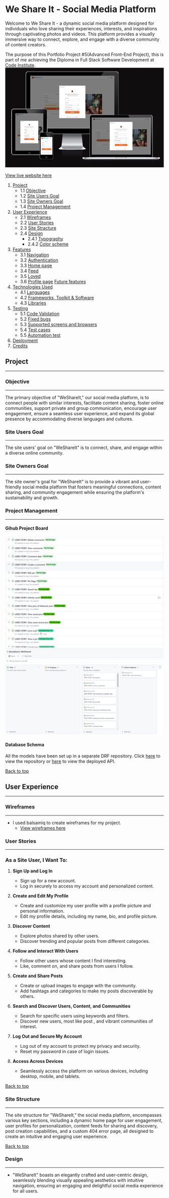 # We Share It - Social Media Platform

Welcome to We Share It - a dynamic social media platform designed for individuals who love sharing their experiences, interests, and inspirations through captivating photos and videos. This platform provides a visually immersive way to connect, explore, and engage with a diverse community of content creators.

The purpose of this Portfolio Project #5(Advanced Front-End Project), this is part of me achieving the Diploma in Full Stack Software Development at [Code Institute](https://codeinstitute.net/).
![Image](images/iAmResponsive.png)

[View live website here](https://weshare-it-2feb6d10cc1b.herokuapp.com/login)

1. [Project](#project)
   - 1.1 [Objective](#objective)
   - 1.2 [Site Users Goal](#site-user-goal)
   - 1.3 [Site Owners Goal](#site-owners-goal)
   - 1.4 [Project Management](#project-management)
2. [User Experience](#user-experience)
   - 2.1 [Wireframes](#wireframes)
   - 2.2 [User Stories](#user-stories)
   - 2.3 [Site Stracture](#site-structure)
   - 2.4 [Design](#design)
      - 2.4.1 [Typography](#typography)
      - 2.4.2 [Color scheme](#color-scheme)
3. [Features](#features)
   - 3.1 [Navigation](#navigation)
   - 3.2 [Authentication](#authentication)
   - 3.3 [Home page](#home-page)
   - 3.4 [Feed](#feed)
   - 3.5 [Loved](#loved)
   - 3.6 [Profile page](#profile-page)
   [Future features](#Future-features)
 4. [Technologies Used](#technologies-used)
    - 4.1 [Languages](#langauges)
    - 4.2 [Frameworks, Toolkit & Software](#frameworks-toolkit-software)
    - 4.3 [Libraries](#libraries)
5. [Testing](#testing)
   - 5.1 [Code Validation](#51-code-validation)
   - 5.2 [Fixed bugs](#52-fixed-bugs)
   - 5.3 [Supported screens and browsers](#53-supported-screens-and-browsers)
   - 5.4 [Test cases](#54-test-cases)
   - 5.5 [Automation test](#55-automation-test)
6. [Deployment](#deployment)
7. [Credits](#credits)

## Project
<hr>

### Objective
<hr>
The primary objective of "WeShareIt," our social media platform, is to connect people with similar interests, facilitate content sharing, foster online communities, support private and group communication, encourage user engagement, ensure a seamless user experience, and expand its global presence by accommodating diverse languages and cultures.

### Site Users Goal
<hr>
The site users' goal on "WeShareIt" is to connect, share, and engage within a diverse online community.

### Site Owners Goal
<hr>
The site owner's goal for "WeShareIt" is to provide a vibrant and user-friendly social media platform that fosters meaningful connections, content sharing, and community engagement while ensuring the platform's sustainability and growth.

### Project Management
<hr>

#### Gihub Project Board

![Image](images/user-stories.png)
![Image](images/project-board.png)

#### Database Schema

All the models have been set up in a separate DRF repository. Click [here](https://github.com/araldwin/weshareit-api) to view the repository or [here](https://wsiapi2023-b84941ad1c92.herokuapp.com/) to view the deployed API.

[Back to top](#table-of-content)

## User Experience
<hr>

### Wireframes
<hr>

 - I used balsamiq to create wireframes for my project.
    - [View wireframes here]()

### User Stories
<hr>

### As a Site User, I Want To:

1. **Sign Up and Log In**
   - Sign up for a new account.
   - Log in securely to access my account and personalized content.

2. **Create and Edit My Profile**
   - Create and customize my user profile with a profile picture and personal information.
   - Edit my profile details, including my name, bio, and profile picture.

3. **Discover Content**
   - Explore  photos shared by other users.
   - Discover trending and popular posts from different categories.

4. **Follow and Interact With Users**
   - Follow other users whose content I find interesting.
   - Like, comment on, and share posts from users I follow.

5. **Create and Share Posts**
   - Create or upload images to engage with the community.
   - Add hashtags and categories to make my posts discoverable by others.

6. **Search and Discover Users, Content, and Communities**
   - Search for specific users using keywords and filters.
   - Discover new users, most like post , and vibrant communities of interest.

7. **Log Out and Secure My Account**
    - Log out of my account to protect my privacy and security.
    - Reset my password in case of login issues.

8. **Access Across Devices**
    - Seamlessly access the platform on various devices, including desktop, mobile, and tablets.

[Back to top](#table-of-content)

### Site Structure
<hr>
   
The site structure for "WeShareIt," the social media platform, encompasses various key sections, including a dynamic home page for user engagement, user profiles for personalization, content feeds for sharing and discovery, post creation capabilities, and a custom 404 error page, all designed to create an intuitive and engaging user experience.

[Back to top](#table-of-content)

### Design
<hr>

- "WeShareIt" boasts an elegantly crafted and user-centric design, seamlessly blending visually appealing aesthetics with intuitive navigation, ensuring an engaging and delightful social media experience for all users.

